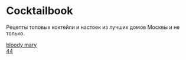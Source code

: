 # Cocktailbook

Рецепты топовых коктейли и настоек из лучших домов Москвы и не только.

[bloody mary](https://github.com/danila-initiative/cocktailbook/blob/main/bloody%20mary.md)  
[44](https://github.com/danila-initiative/cocktailbook/blob/main/44.md)
